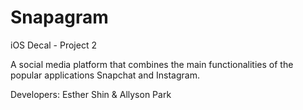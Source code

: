 # Snapagram
iOS Decal - Project 2

A social media platform that combines the main functionalities
of the popular applications Snapchat and Instagram.

Developers: Esther Shin & Allyson Park

